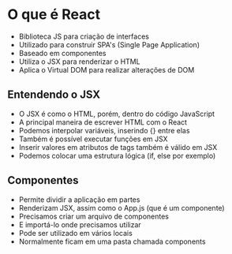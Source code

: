 # O que é React
- Biblioteca JS para criação de interfaces
- Utilizado para construir SPA's (Single Page Application)
- Baseado em componentes
- Utiliza o JSX para renderizar o HTML
- Aplica o Virtual DOM para realizar alterações de DOM

## Entendendo o JSX
- O JSX é como o HTML, porém, dentro do código JavaScript
- A principal maneira de escrever HTML com o React
- Podemos interpolar variáveis, inserindo {} entre elas
- Também é possível executar funções em JSX
- Inserir valores em atributos de tags também é válido em JSX
- Podemos colocar uma estrutura lógica (if, else por exemplo)

## Componentes
- Permite dividir a aplicação em partes
- Renderizam JSX, assim como o App.js (que é um componente)
- Precisamos criar um arquivo de componentes
- E importá-lo onde precisamos utilizar
- Pode ser utilizado em vários locais
- Normalmente ficam em uma pasta chamada components